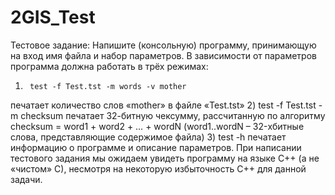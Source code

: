# 2GIS_Test
Тестовое задание:
Напишите (консольную) программу, принимающую на вход  имя файла и набор параметров. В зависимости от параметров программа должна работать в трёх режимах:
1)      test -f Test.tst -m words -v mother
печатает количество слов «mother» в файле «Test.tst»
2)      test -f Test.tst -m checksum
печатает 32-битную чексумму, рассчитанную по алгоритму checksum = word1 + word2 + … + wordN (word1..wordN – 32-хбитные слова, представляющие содержимое файла)
3)      test -h
печатает информацию о программе и описание параметров.
При написании тестового задания мы ожидаем увидеть программу на языке С++ (а не «чистом» С), несмотря на некоторую избыточность С++ для данной задачи.
